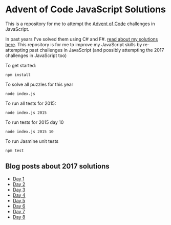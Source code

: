 # Advent of Code JavaScript Solutions

This is a repository for me to attempt the [Advent of Code](http://adventofcode.com) challenges in JavaScript.

In past years I've solved them using C# and F#. [read about my solutions here](http://markheath.net/category/advent+of+code). This repository is for me to improve my JavaScript skills by re-attempting past challenges in JavaScript (and possibly attempting the 2017 challenges in JavaScript too)

To get started:
```
npm install
```

To solve all puzzles for this year

```
node index.js
```

To run all tests for 2015:
```
node index.js 2015
```

To run tests for 2015 day 10
```
node index.js 2015 10
```

To run Jasmine unit tests
```
npm test
```

## Blog posts about 2017 solutions

- [Day 1](http://markheath.net/post/advent-of-code-2017-day-1)
- [Day 2](http://markheath.net/post/advent-of-code-2017-day-2)
- [Day 3](http://markheath.net/post/advent-of-code-2017-day-3)
- [Day 4](http://markheath.net/post/advent-of-code-2017-day-4)
- [Day 5](http://markheath.net/post/advent-of-code-2017-day-5)
- [Day 6](http://markheath.net/post/advent-of-code-2017-day-6)
- [Day 7](http://markheath.net/post/advent-of-code-2017-day-7)
- [Day 8](http://markheath.net/post/advent-of-code-2017-day-8)